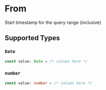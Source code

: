 # From

Start timestamp for the query range (inclusive)


## Supported Types

### `Date`

```typescript
const value: Date = /* values here */
```

### `number`

```typescript
const value: number = /* values here */
```

